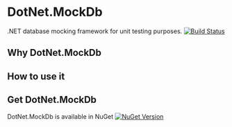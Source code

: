 # DotNet.MockDb
.NET database mocking framework for unit testing purposes. [![Build Status](https://travis-ci.org/rubms/DotNet.MockDb.svg?branch=master)](https://travis-ci.org/rubms/DotNet.MockDb)

## Why DotNet.MockDb


## How to use it


## Get DotNet.MockDb
DotNet.MockDb is available in NuGet [![NuGet Version](https://img.shields.io/nuget/v/DotNet.MockDb.svg?style=flat)](https://www.nuget.org/packages/DotNet.MockDb)